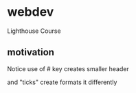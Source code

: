 # webdev
Lighthouse Course

## motivation
Notice use of # key creates smaller header

and "ticks" create formats it differently

